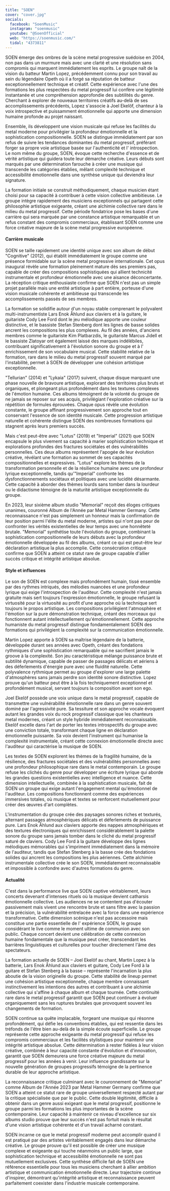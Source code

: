 ```yaml
---
title: "SOEN"
cover: "cover.jpg"
socials:
  facebook: "SoenMusic"
  instagram: "soenmusic"
  youtube: "@SoenOfficial"
  web: "https://soenmusic.com/"
  tidal: "4373811"
---
```


SOEN émerge des ombres de la scène metal progressive suédoise en 2004, non pas dans un murmure mais avec une clarté et
une résolution sans compromis qui marquent immédiatement les esprits. Le groupe naît de la vision du batteur Martin
Lopez, précédemment connu pour son travail au sein du légendaire Opeth où il a forgé sa réputation de batteur
exceptionnellement technique et créatif. Cette expérience avec l'une des formations les plus respectées du metal
progressif lui confère une légitimité instantanée et une compréhension approfondie des subtilités du genre. Cherchant à
explorer de nouveaux territoires créatifs au-delà de ses accomplissements précédents, Lopez s'associe à Joel Ekelöf,
chanteur à la voix introspective et puissamment émotionnelle qui apporte une dimension humaine profonde au projet
naissant.

Ensemble, ils développent une vision musicale qui refuse les facilités du metal moderne pour privilégier la profondeur
émotionnelle et la sophistication compositionnelle. SOEN se distingue immédiatement par son refus de suivre les
tendances dominantes du metal progressif, préférant forger sa propre voie artistique basée sur l'authenticité et l'
introspection. Le nom même du groupe, SOEN, évoque cette recherche d'essence et de vérité artistique qui guidera toute
leur démarche créative. Leurs débuts sont marqués par une détermination farouche à créer une musique qui transcende les
catégories établies, mêlant complexité technique et accessibilité émotionnelle dans une synthèse unique qui deviendra
leur signature.

La formation initiale se construit méthodiquement, chaque musicien étant choisi pour sa capacité à contribuer à cette
vision collective ambitieuse. Le groupe intègre rapidement des musiciens exceptionnels qui partagent cette philosophie
artistique exigeante, créant une alchimie collective rare dans le milieu du metal progressif. Cette période fondatrice
pose les bases d'une carrière qui sera marquée par une constance artistique remarquable et un refus constant des
compromis commerciaux, établissant SOEN comme une force créative majeure de la scène metal progressive européenne.

#### Carrière musicale

SOEN se taille rapidement une identité unique avec son album de début "Cognitive" (2012), qui établit immédiatement le
groupe comme une présence formidable sur la scène metal progressive internationale. Cet opus inaugural révèle une
formation pleinement mature dès ses premiers pas, capable de créer des compositions sophistiquées qui allient technicité
instrumentale et profondeur émotionnelle avec une aisance déconcertante. La réception critique enthousiaste confirme que
SOEN n'est pas un simple projet parallèle mais une entité artistique à part entière, porteuse d'une vision musicale
cohérente et ambitieuse qui transcende les accomplissements passés de ses membres.

La formation se solidifie autour d'un noyau stable comprenant le polyvalent multi-instrumentiste Lars Enok Åhlund aux
claviers et à la guitare, le guitariste Cody Lee Ford dont le jeu mélodique apporte une couleur distinctive, et le
bassiste Stefan Stenberg dont les lignes de basse solides ancrent les compositions les plus complexes. Au fil des
années, d'anciens membres comme le guitariste Kim Platbarzdis, le guitariste Marcus Jidell et le bassiste Zlatoyar ont
également laissé des marques indélébiles, contribuant significativement à l'évolution sonore du groupe et à l'
enrichissement de son vocabulaire musical. Cette stabilité relative de la formation, rare dans le milieu du metal
progressif souvent marqué par l'instabilité, permet à SOEN de développer une cohésion artistique exceptionnelle.

"Tellurian" (2014) et "Lykaia" (2017) suivent, chaque disque marquant une phase nouvelle de bravoure artistique,
explorant des territoires plus bruts et organiques, et plongeant plus profondément dans les textures complexes de
l'émotion humaine. Ces albums témoignent de la volonté du groupe de ne jamais se reposer sur ses acquis, privilégiant
l'exploration créative sur la répétition de formules éprouvées. Chaque opus révèle une évolution constante, le groupe
affinant progressivement son approche tout en conservant l'essence de son identité musicale. Cette progression
artistique naturelle et cohérente distingue SOEN des nombreuses formations qui stagnent après leurs premiers succès.

Mais c'est peut-être avec "Lotus" (2019) et "Imperial" (2021) que SOEN encapsule le plus vivement sa capacité à marier
sophistication technique et explorations profondes des fractures sociétales et des vulnérabilités personnelles. Ces deux
albums représentent l'apogée de leur évolution créative, révélant une formation au sommet de ses capacités
compositionnelles et expressives. "Lotus" explore les thèmes de la transformation personnelle et de la résilience
humaine avec une profondeur lyrique exceptionnelle, tandis qu'"Imperial" confronte les dysfonctionnements sociétaux et
politiques avec une lucidité désarmante. Cette capacité à aborder des thèmes lourds sans tomber dans la lourdeur ou le
didactisme témoigne de la maturité artistique exceptionnelle du groupe.

En 2023, leur sixième album studio "Memorial" reçoit des éloges critiques unanimes, couronné Album de l'Année par Metal
Hammer Germany. Cette reconnaissance n'est pas simplement un honneur mais la confirmation de leur position parmi l'élite
du metal moderne, artistes qui n'ont pas peur de confronter les vérités existentielles de leur temps avec une honnêteté
brutale. "Memorial" synthétise toute l'évolution du groupe, combinant la sophistication compositionnelle de leurs débuts
avec la profondeur émotionnelle développée au fil des albums, créant ce qui est peut-être leur déclaration artistique la
plus accomplie. Cette consécration critique confirme que SOEN a atteint ce statut rare de groupe capable d'allier succès
critique et intégrité artistique absolue.

#### Style et influences

Le son de SOEN est complexe mais profondément humain, tissé ensemble par des rythmes intriqués, des mélodies nuancées et
une profondeur lyrique qui exige l'introspection de l'auditeur. Cette complexité n'est jamais gratuite mais sert
toujours l'expression émotionnelle, le groupe refusant la virtuosité pour la virtuosité au profit d'une approche où la
technique sert toujours le propos artistique. Les compositions privilégient l'atmosphère et l'émotion sur la pure
démonstration technique, créant des morceaux qui fonctionnent autant intellectuellement qu'émotionnellement. Cette
approche humaniste du metal progressif distingue fondamentalement SOEN des formations qui privilégient la complexité sur
la communication émotionnelle.

Martin Lopez apporte à SOEN sa maîtrise légendaire de la batterie, développée durant ses années avec Opeth, créant des
fondations rythmiques d'une sophistication remarquable qui ne sacrifient jamais le groove à la complexité. Son jeu
caractéristique mélange puissance brute et subtilité dynamique, capable de passer de passages délicats et aériens à des
déferlements d'énergie pure avec une fluidité naturelle. Cette polyvalence rythmique permet au groupe d'explorer une
large palette d'atmosphères sans jamais perdre son identité sonore distinctive. Lopez prouve qu'un batteur peut être à
la fois techniquement exceptionnel et profondément musical, servant toujours la composition avant son ego.

Joel Ekelöf possède une voix unique dans le metal progressif, capable de transmettre une vulnérabilité émotionnelle rare
dans un genre souvent dominé par l'agressivité pure. Sa tessiture et son approche vocale évoquent autant les grandes
voix du rock progressif classique que les chanteurs metal modernes, créant un style hybride immédiatement
reconnaissable. Ekelöf excelle dans l'art de porter les textes introspectifs du groupe avec une conviction totale,
transformant chaque ligne en déclaration émotionnelle puissante. Sa voix devient l'instrument qui humanise la complexité
instrumentale, créant cette connexion émotionnelle directe avec l'auditeur qui caractérise la musique de SOEN.

Les textes de SOEN explorent les thèmes de la fragilité humaine, de la résilience, des fractures sociétales et des
vulnérabilités personnelles avec une profondeur philosophique rare dans le metal contemporain. Le groupe refuse les
clichés du genre pour développer une écriture lyrique qui aborde les grandes questions existentielles avec intelligence
et nuance. Cette dimension intellectuelle, combinée à la sophistication musicale, fait de SOEN un groupe qui exige
autant l'engagement mental qu'émotionnel de l'auditeur. Les compositions fonctionnent comme des expériences immersives
totales, où musique et textes se renforcent mutuellement pour créer des œuvres d'art complètes.

L'instrumentation du groupe crée des paysages sonores riches et texturés, alternant passages atmosphériques délicats et
déferlements de puissance pure. Lars Enok Åhlund aux claviers apporte des nappes atmosphériques et des textures
électroniques qui enrichissent considérablement la palette sonore du groupe sans jamais tomber dans le cliché du metal
progressif saturé de claviers. Cody Lee Ford à la guitare développe des lignes mélodiques mémorables qui s'impriment
immédiatement dans la mémoire de l'auditeur, tandis que Stefan Stenberg à la basse crée des fondations solides qui
ancrent les compositions les plus aériennes. Cette alchimie instrumentale collective crée le son SOEN, immédiatement
reconnaissable et impossible à confondre avec d'autres formations du genre.

#### Actualité

C'est dans la performance live que SOEN captive véritablement, leurs concerts devenant d'intenses rituels où la musique
devient catharsis émotionnelle collective. Les audiences ne se contentent pas d'écouter passivement mais vivent une
rencontre brute et sans filtre avec la passion et la précision, la vulnérabilité entrelacée avec la force dans une
expérience transformative. Cette dimension scénique n'est pas accessoire mais constitue une partie essentielle de l'
expérience SOEN, le groupe considérant le live comme le moment ultime de communion avec son public. Chaque concert
devient une célébration de cette connexion humaine fondamentale que la musique peut créer, transcendant les barrières
linguistiques et culturelles pour toucher directement l'âme des spectateurs.

La formation actuelle de SOEN – Joel Ekelöf au chant, Martin Lopez à la batterie, Lars Enok Åhlund aux claviers et
guitare, Cody Lee Ford à la guitare et Stefan Stenberg à la basse – représente l'incarnation la plus aboutie de la
vision originelle du groupe. Cette stabilité de lineup permet une cohésion artistique exceptionnelle, chaque membre
connaissant instinctivement les intentions des autres et contribuant à une alchimie collective qui s'affine à chaque
album et chaque tournée. Cette continuité rare dans le metal progressif garantit que SOEN peut continuer à évoluer
organiquement sans les ruptures brutales que provoquent souvent les changements de formation.

SOEN continue sa quête implacable, forgeant une musique qui résonne profondément, qui défie les conventions établies,
qui est ressentie dans les tréfonds de l'être bien au-delà de la simple écoute superficielle. Le groupe représente cette
approche exigeante du metal progressif qui refuse les compromis commerciaux et les facilités stylistiques pour maintenir
une intégrité artistique absolue. Cette détermination à rester fidèles à leur vision créative, combinée à leur capacité
constante d'évolution et d'innovation, garantit que SOEN demeurera une force créative majeure du metal progressif pour
les années à venir. Leur influence grandissante sur la nouvelle génération de groupes progressifs témoigne de la
pertinence durable de leur approche artistique.

La reconnaissance critique culminant avec le couronnement de "Memorial" comme Album de l'Année 2023 par Metal Hammer
Germany confirme que SOEN a atteint ce statut rare de groupe universellement respecté autant par la critique spécialisée
que par le public. Cette double légitimité, difficile à obtenir dans un genre aussi exigeant que le metal progressif,
positionne le groupe parmi les formations les plus importantes de la scène contemporaine. Leur capacité à maintenir ce
niveau d'excellence sur six albums studio prouve que leur succès n'est pas fortuit mais le résultat d'une vision
artistique cohérente et d'un travail acharné constant.

SOEN incarne ce que le metal progressif moderne peut accomplir quand il est pratiqué par des artistes véritablement
engagés dans leur démarche créative. Le groupe prouve qu'il est possible de créer une musique complexe et exigeante qui
touche néanmoins un public large, que sophistication technique et accessibilité émotionnelle ne sont pas mutuellement
exclusives. Cette synthèse difficile fait de SOEN une référence essentielle pour tous les musiciens cherchant à allier
ambition artistique et communication émotionnelle directe. Leur trajectoire continue d'inspirer, démontrant qu'intégrité
artistique et reconnaissance peuvent parfaitement coexister dans l'industrie musicale contemporaine.

